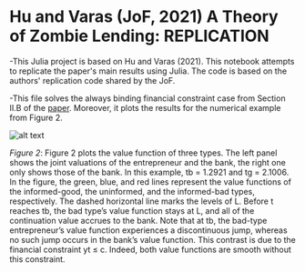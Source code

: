 # Hu and Varas (JoF, 2021) A Theory of Zombie Lending: REPLICATION

-This Julia project is based on Hu and Varas (2021). This notebook attempts to replicate the paper's main results using Julia. The code is based on the authors' replication code shared by the JoF.

-This file solves the always binding financial constraint case from Section II.B of the [paper](https://onlinelibrary.wiley.com/doi/abs/10.1111/jofi.13022). Moreover, it plots the results for the numerical example from Figure 2.


![alt text](https://i.ibb.co/6nDw6yx/Screenshot-2022-01-23-at-23-59-40.png)

*Figure 2*: Figure 2 plots the value function of three types. The left panel shows the joint valuations of the entrepreneur and the bank, the right one only shows those of the bank. In this example, tb = 1.2921 and tg = 2.1006. In the figure, the green, blue, and red lines represent the value functions of the informed-good, the uninformed, and the informed-bad types, respectively. The dashed horizontal line marks the levels of L. Before t reaches tb, the bad type’s value function stays at L, and all of the continuation value accrues to the bank. Note that at tb, the bad-type entrepreneur’s value function experiences a discontinuous jump, whereas no such jump occurs in the bank’s value function. This contrast is due to the financial constraint yt ≤ c. Indeed, both value functions are smooth without this constraint.
